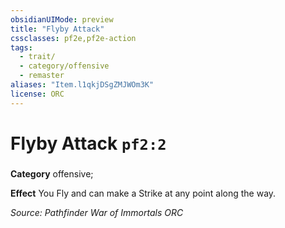 ```yaml
---
obsidianUIMode: preview
title: "Flyby Attack"
cssclasses: pf2e,pf2e-action
tags:
  - trait/
  - category/offensive
  - remaster
aliases: "Item.l1qkjDSgZMJWOm3K"
license: ORC
---
```

# Flyby Attack `pf2:2`

### 

**Category** offensive; 




**Effect** You Fly and can make a Strike at any point along the way.

*Source: Pathfinder War of Immortals*
*ORC*